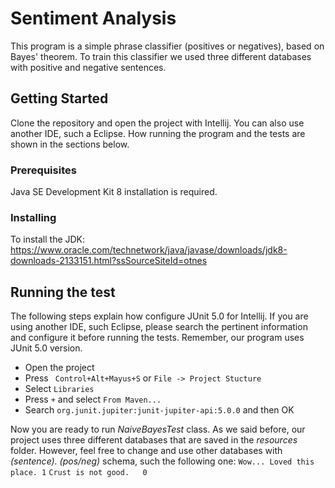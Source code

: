 # Sentiment Analysis

This program is a simple phrase classifier (positives or negatives), based on Bayes' theorem. To train this classifier we used three different databases with positive and negative sentences.


## Getting Started

Clone the repository and open the project with Intellij. You can also use another IDE, such a Eclipse. How running the program and the tests are shown in the sections below.


### Prerequisites

Java SE Development Kit 8 installation is required. 

### Installing

To install the JDK: https://www.oracle.com/technetwork/java/javase/downloads/jdk8-downloads-2133151.html?ssSourceSiteId=otnes

## Running the test

The following steps explain how configure JUnit 5.0 for Intellij. If you are using another IDE, such Eclipse, please search the pertinent information and configure it before running the tests.
Remember, our program uses JUnit 5.0 version. 

  * Open the project
  * Press ``` Control+Alt+Mayus+S``` or ```File -> Project Stucture```
  * Select ```Libraries```
  * Press ```+``` and select ```From Maven...```
  * Search ```org.junit.jupiter:junit-jupiter-api:5.0.0``` and then OK
  
Now you are ready to run *NaiveBayesTest* class. As we said before, our project uses three different databases that are saved in the *resources* folder. However, feel free to change and use other databases with *(sentence).  (pos/neg)* schema, such the following one:
```Wow... Loved this place.	1```
```Crust is not good.	0 ```

